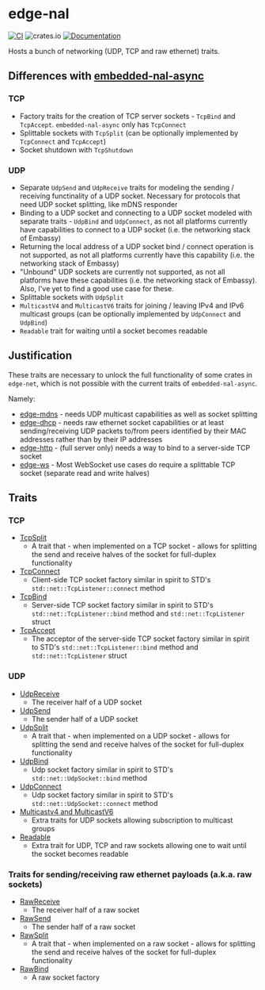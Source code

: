# edge-nal

[![CI](https://github.com/ivmarkov/edge-net/actions/workflows/ci.yml/badge.svg)](https://github.com/ivmarkov/edge-net/actions/workflows/ci.yml)
![crates.io](https://img.shields.io/crates/v/edge-net.svg)
[![Documentation](https://docs.rs/edge-net/badge.svg)](https://docs.rs/edge-net)

Hosts a bunch of networking (UDP, TCP and raw ethernet) traits.

## Differences with [embedded-nal-async](https://github.com/rust-embedded-community/embedded-nal/tree/master/embedded-nal-async)

### TCP

* Factory traits for the creation of TCP server sockets - `TcpBind` and `TcpAccept`. `embedded-nal-async` only has `TcpConnect`
* Splittable sockets with `TcpSplit` (can be optionally implemented by `TcpConnect` and `TcpAccept`)
* Socket shutdown with `TcpShutdown`

### UDP

* Separate `UdpSend` and `UdpReceive` traits for modeling the sending / receiving functinality of a UDP socket. Necessary for protocols that need UDP socket splitting, like mDNS responder
* Binding to a UDP socket and connecting to a UDP socket modeled with separate traits - `UdpBind` and `UdpConnect`, as not all platforms currently have capabilities to connect to a UDP socket (i.e. the networking stack of Embassy)
* Returning the local address of a UDP socket bind / connect operation is not supported, as not all platforms currently have this capability (i.e. the networking stack of Embassy)
* "Unbound" UDP sockets are currently not supported, as not all platforms have these capabilities (i.e. the networking stack of Embassy). Also, I've yet to find a good use case for these.
* Splittable sockets with `UdpSplit`
* `MulticastV4` and `MulticastV6` traits for joining / leaving IPv4 and IPv6 multicast groups (can be optionally implemented by `UdpConnect` and `UdpBind`)
* `Readable` trait for waiting until a socket becomes readable

## Justification

These traits are necessary to unlock the full functionality of some crates in `edge-net`, which is not possible with the current traits of `embedded-nal-async`. 

Namely:
* [edge-mdns](../edge-mdns) - needs UDP multicast capabilities as well as socket splitting
* [edge-dhcp](../edge-dhcp) - needs raw ethernet socket capabilities or at least sending/receiving UDP packets to/from peers identified by their MAC addresses rather than by their IP addresses
* [edge-http](../edge-http) - (full server only) needs a way to bind to a server-side TCP socket
* [edge-ws](../edge-ws) - Most WebSocket use cases do require a splittable TCP socket (separate read and write halves)

## Traits

### TCP

* [TcpSplit](src/stack/tcp.rs)
  * A trait that - when implemented on a TCP socket - allows for splitting the send and receive halves of the socket for full-duplex functionality
* [TcpConnect](src/stack/tcp.rs)
  * Client-side TCP socket factory similar in spirit to STD's `std::net::TcpListener::connect` method
* [TcpBind](src/stack/tcp.rs)
  * Server-side TCP socket factory similar in spirit to STD's `std::net::TcpListener::bind` method and `std::net::TcpListener` struct
* [TcpAccept](src/stack/tcp.rs)
  * The acceptor of the server-side TCP socket factory similar in spirit to STD's `std::net::TcpListener::bind` method and `std::net::TcpListener` struct

### UDP

* [UdpReceive](src/udp.rs)
  * The receiver half of a UDP socket
* [UdpSend](src/udp.rs)
  * The sender half of a UDP socket
* [UdpSplit](src/stack/udp.rs)
  * A trait that - when implemented on a UDP socket - allows for splitting the send and receive halves of the socket for full-duplex functionality
* [UdpBind](src/stack/udp.rs)
  * Udp socket factory similar in spirit to STD's `std::net::UdpSocket::bind` method
* [UdpConnect](src/stack/udp.rs)
  * Udp socket factory similar in spirit to STD's `std::net::UdpSocket::connect` method
* [Multicastv4 and MulticastV6](src/multicast.rs)
  * Extra traits for UDP sockets allowing subscription to multicast groups
* [Readable](src/readable.rs)
  * Extra trait for UDP, TCP and raw sockets allowing one to wait until the socket becomes readable

### Traits for sending/receiving raw ethernet payloads (a.k.a. raw sockets)

* [RawReceive](src/raw.rs)
  * The receiver half of a raw socket
* [RawSend](src/raw.rs)
  * The sender half of a raw socket
* [RawSplit](src/stack/raw.rs)
  * A trait that - when implemented on a raw socket - allows for splitting the send and receive halves of the socket for full-duplex functionality
* [RawBind](src/stack/raw.rs)
  * A raw socket factory
